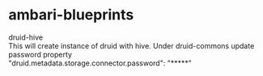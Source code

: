 # ambari-blueprints



druid-hive<br>
This will create instance of druid with hive.  Under druid-commons update password property <br>
"druid.metadata.storage.connector.password": "*****"
